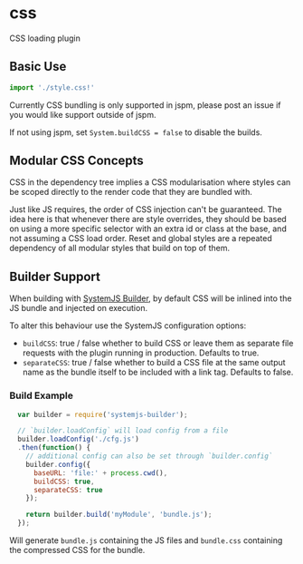css
===

CSS loading plugin

Basic Use
---

```javascript
import './style.css!'
```

Currently CSS bundling is only supported in jspm, please post an issue if you would like support outside of jspm.

If not using jspm, set `System.buildCSS = false` to disable the builds.

Modular CSS Concepts
---

CSS in the dependency tree implies a CSS modularisation where styles can be scoped directly to the render code that they are bundled with.

Just like JS requires, the order of CSS injection can't be guaranteed. The idea here is that whenever there are style overrides, they should be based on using a more specific selector with an extra id or class at the base, and not assuming a CSS load order. Reset and global styles are a repeated dependency of all modular styles that build on top of them.

Builder Support
---

When building with [SystemJS Builder](https://github.com/systemjs/builder), by default CSS will be inlined into the JS bundle and injected on execution.

To alter this behaviour use the SystemJS configuration options:


* `buildCSS`: true / false whether to build CSS or leave them as separate file requests with the plugin running in production. Defaults to true.
* `separateCSS`: true / false whether to build a CSS file at the same output name as the bundle itself to be included with a link tag. Defaults to false.

### Build Example

```javascript
  var builder = require('systemjs-builder');

  // `builder.loadConfig` will load config from a file
  builder.loadConfig('./cfg.js')
  .then(function() {
    // additional config can also be set through `builder.config`
    builder.config({
      baseURL: 'file:' + process.cwd(),
      buildCSS: true,
      separateCSS: true
    });

    return builder.build('myModule', 'bundle.js');
  });
```

Will generate `bundle.js` containing the JS files and `bundle.css` containing the compressed CSS for the bundle.
